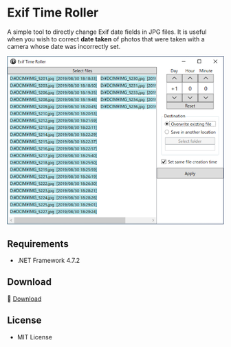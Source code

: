 ﻿# Exif Time Roller

A simple tool to directly change Exif date fields in JPG files. It is useful when you wish to correct __date taken__ of photos that were taken with a camera whose date was incorrectly set.

![Screenshot](Images/Screenshot2.png)

## Requirements

 * .NET Framework 4.7.2

## Download

:floppy_disk: <a href="https://github.com/emoacht/ExifDateEditor/releases/latest">Download</a>

## License

 - MIT License
